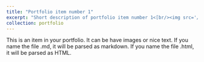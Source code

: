 ```yaml
---
title: "Portfolio item number 1"
excerpt: "Short description of portfolio item number 1<[br/><img src='/images/500x300.png'](https://tse1.mm.bing.net/th?id=OIP.QotEyIzmiBzTXy9ZR1VG_QAAAA&pid=Api&rs=1&c=1&qlt=95&w=182&h=121)>"
collection: portfolio
---
```


This is an item in your portfolio. It can be have images or nice text. If you name the file .md, it will be parsed as markdown. If you name the file .html, it will be parsed as HTML. 
